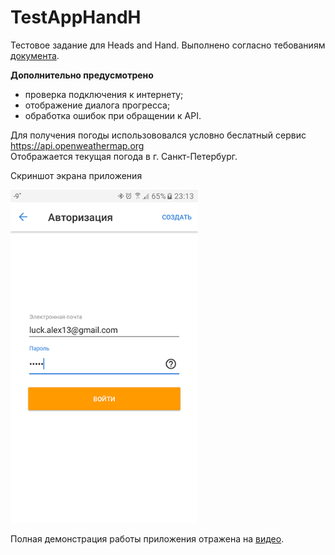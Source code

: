 # TestAppHandH
Тестовое задание для Heads and Hand. Выполнено согласно тебованиям [документа](https://docs.google.com/document/d/1E23gmrABfhD6yv1iXRY-dCHGmXr1GGU0fEaipYME4Pw).

**Дополнительно предусмотрено**
- проверка подключения к интернету;
- отображение диалога прогресса;
- обработка ошибок при обращении к API.

Для получения погоды использововался условно беслатный сервис https://api.openweathermap.org </br>Отображается текущая погода в г. Санкт-Петербург.

<p>Скриншот экрана приложения</p> <img src="https://github.com/luck-alex13/TestAppHandH/blob/master/device-screen.png" width="300">

Полная демонстрация работы приложения отражена на [видео](https://drive.google.com/open?id=1FWjxpb8N4dYkhFFN6HZuPgjdkaS-mCc8).
